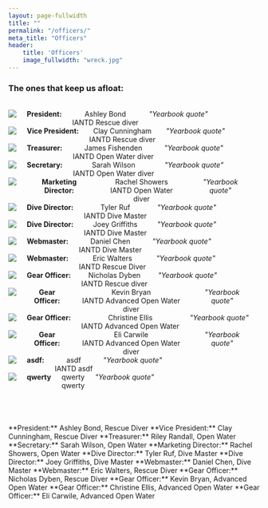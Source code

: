 ```yaml
---
layout: page-fullwidth
title: ""
permalink: "/officers/"
meta_title: "Officers"
header:
    title: 'Officers'
    image_fullwidth: "wreck.jpg" 
---
```


### The ones that keep us afloat:  
<br>  
<div class="row">
  <div class="large-4 columns" style="text-align:center">
      <img src="../images/scvt/people/ashley_small.jpg">
      <strong>President:</strong> Ashley Bond<br>IANTD Rescue diver<br>
      <em>"Yearbook quote"</em><br><br>
  </div>
  <div class="large-4 columns" style="text-align:center">
      <img src="../images/scvt/people/clay_small.jpg">
      <strong>Vice President:</strong> Clay Cunningham<br>IANTD Rescue diver<br>
      <em>"Yearbook quote"</em><br><br>
  </div>
  <div class="large-4 columns" style="text-align:center">
      <img src="../images/scvt/people/ashley_small.jpg">
      <strong>Treasurer:</strong> James Fishenden<br>IANTD Open Water diver<br>
      <em>"Yearbook quote"</em><br><br>
  </div>
</div>

<div class="row">
  <div class="large-4 columns" style="text-align:center">
      <img src="../images/scvt/people/sarah_small.jpg">
      <strong>Secretary:</strong> Sarah Wilson<br>IANTD Open Water diver<br>
      <em>"Yearbook quote"</em><br><br>
  </div>
  <div class="large-4 columns" style="text-align:center">
      <img src="../images/scvt/people/ashley_small.jpg">
      <strong>Marketing Director:</strong> Rachel Showers<br>IANTD Open Water diver<br>
      <em>"Yearbook quote"</em><br><br>
  </div>
  <div class="large-4 columns" style="text-align:center">
      <img src="../images/scvt/people/tyler_small.jpg">
      <strong>Dive Director:</strong> Tyler Ruf<br>IANTD Dive Master<br>
      <em>"Yearbook quote"</em><br><br>
  </div>
</div>

<div class="row">
  <div class="large-4 columns" style="text-align:center">
      <img src="../images/scvt/people/joey_small.jpg">
      <strong>Dive Director:</strong> Joey Griffiths<br>IANTD Dive Master<br>
      <em>"Yearbook quote"</em><br><br>
  </div>
  <div class="large-4 columns" style="text-align:center">
      <img src="../images/scvt/people/daniel.jpg">
      <strong>Webmaster:</strong> Daniel Chen<br>IANTD Dive Master<br>
      <em>"Yearbook quote"</em><br><br>
  </div>
  <div class="large-4 columns" style="text-align:center">
      <img src="../images/scvt/people/ashley_small.jpg">
      <strong>Webmaster:</strong> Eric Walters<br>IANTD Rescue Diver<br>
      <em>"Yearbook quote"</em><br><br>
  </div>
</div>

<div class="row">
  <div class="large-4 columns" style="text-align:center">
      <img src="../images/scvt/people/ashley_small.jpg">
      <strong>Gear Officer:</strong> Nicholas Dyben<br>IANTD Rescue diver<br>
      <em>"Yearbook quote"</em><br><br>
  </div>
  <div class="large-4 columns" style="text-align:center">
      <img src="../images/scvt/people/ashley_small.jpg">
      <strong>Gear Officer:</strong> Kevin Bryan<br>IANTD Advanced Open Water diver<br>
      <em>"Yearbook quote"</em><br><br>
  </div>
  <div class="large-4 columns" style="text-align:center">
      <img src="../images/scvt/people/christine_small.jpg">
      <strong>Gear Officer:</strong> Christine Ellis<br>IANTD Advanced Open Water<br>
      <em>"Yearbook quote"</em><br><br>
  </div>
</div>

<div class="row">
  <div class="large-4 columns" style="text-align:center">
      <img src="../images/scvt/people/little_eli.jpg">
      <strong>Gear Officer:</strong> Eli Carwile<br>IANTD Advanced Open Water diver<br>
      <em>"Yearbook quote"</em><br><br>
  </div>
  <div class="large-4 columns" style="text-align:center">
      <img src="../images/scvt/people/ashley.jpg">
      <strong>asdf:</strong> asdf<br>IANTD asdf<br>
      <em>"Yearbook quote"</em><br><br>
  </div>
  <div class="large-4 columns" style="text-align:center">
      <img src="../images/scvt/people/ashley.jpg">
      <strong>qwerty</strong> qwerty<br>qwerty<br>
      <em>"Yearbook quote"</em><br><br>
  </div>
</div>

<br>
<br>
<br>
<br>
**President:** Ashley Bond, Rescue Diver  
**Vice President:** Clay Cunningham, Rescue Diver  
**Treasurer:** Riley Randall, Open Water  
**Secretary:** Sarah Wilson, Open Water  
**Marketing Director:** Rachel Showers, Open Water  
**Dive Director:** Tyler Ruf, Dive Master  
**Dive Director:** Joey Griffiths, Dive Master  
**Webmaster:** Daniel Chen, Dive Master  
**Webmaster:** Eric Walters, Rescue Diver  
**Gear Officer:** Nicholas Dyben, Rescue Diver  
**Gear Officer:** Kevin Bryan, Advanced Open Water  
**Gear Officer:** Christine Ellis, Advanced Open Water  
**Gear Officer:** Eli Carwile, Advanced Open Water  
